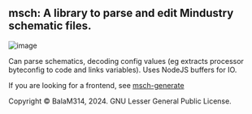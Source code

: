 ## msch: A library to parse and edit Mindustry schematic files.

![image](https://github.com/BalaM314/msch/assets/71201189/87f0b29f-c391-4dd9-9e8a-2caddbed2be7)


Can parse schematics, decoding config values (eg extracts processor byteconfig to code and links variables). Uses NodeJS buffers for IO.

If you are looking for a frontend, see [msch-generate](https://github.com/BalaM314/msch-generate)

Copyright © BalaM314, 2024. GNU Lesser General Public License.
